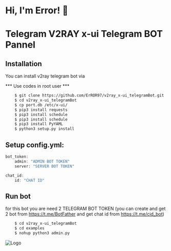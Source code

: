 
# Hi, I'm Error! 👋

Telegram V2RAY x-ui Telegram BOT Pannel 
====================

## Installation

You can install v2ray telegram bot via

*** Use codes in root user ***

```bash
    $ git clone https://github.com/ErROR97/v2ray_x-ui_telegramBot.git
    $ cd v2ray_x-ui_telegramBot
    $ cp port.db /etc/x-ui/
    $ pip3 install requests
    $ pip3 install schedule
    $ pip3 install schedule
    $ pip3 install PyYAML
    $ python3 setup.py install
```

## Setup config.yml:

```javascript
bot_token:
    admin: "ADMIN BOT TOKEN"
    server: "SERVER BOT TOKEN"

chat_id:
    id: "CHAT ID"
```

## Run bot 
for this bot you are need 2 TELEGRAM BOT TOKEN
(you can create and get 2 bot from https://t.me/BotFather and get chat id from https://t.me/cid_bot)


```bash
    $ cd v2ray_x-ui_telegramBot
    $ cd examples
    $ nohup python3 admin.py
```
![Logo](https://i.postimg.cc/x1qJkwrh/bot.jpg)

